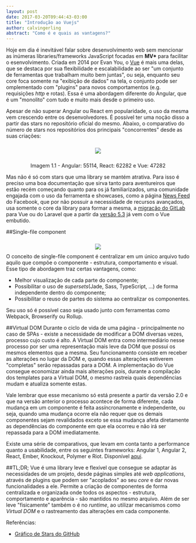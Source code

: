 ```yaml
---
layout: post
date: 2017-03-20T09:44:43-03:00
title: "Introdução ao Vuejs"
author: calvingerling
abstract: "Como é e quais as vantagens?"
---
```


Hoje em dia é inevitável falar sobre desenvolvimento web sem mencionar as inúmeras libraries/frameworks JavaScript focadas em __MV*__ para facilitar o esenvolvimento. Criada em 2014 por Evan You, o [Vue](https://vuejs.org) é mais uma delas, que se destaca por sua flexibilidade e escalabilidade ao ser "um conjunto de ferramentas que trabalham muito bem juntas", ou seja, enquanto seu core foca somente na "exibição de dados" na tela, o conjunto pode ser omplementado com "plugins" para novos comportamentos (e.g. requisições _http_ e rotas). Essa é uma abordagem diferente do Angular, que é um "monolito" com tudo e muito mais desde o primeiro uso.

Apesar de não superar Angular ou React em popularidade, o uso da mesma vem crescendo entre os desenvolvedores. É possível ter uma noção disso a partir das stars no repositório oficial do mesmo. Abaixo, o comparativo do número de stars nos repositórios dos principais "concorrentes" desde as suas criações:

<center>
  <img style="margin: 10px" src="{{ site.baseurl }}/content/2017-03-20-vue-introducao/github-stars.png" />
  <p>Imagem 1.1 - Angular: 55114, React: 62282 e Vue: 47282</p>
</center>

Mas não é só com stars que uma library se mantém atrativa. Para isso é preciso uma boa documentação que sirva tanto para aventureiros que estão recém começando quanto para os já familiarizados, uma comunidade engajada com o uso da ferramenta e showcases, como a página [News Feed](https://newsfeed.fb.com/) do Facebook, que por não possuir a necessidade de recursos avançados, usa somente o core da library para formar a mesma, a [migração do GitLab](https://about.gitlab.com/2016/10/20/why-we-chose-vue/) para Vue ou do Laravel que a partir da [versão 5.3](https://laravel-news.com/laravel-5-3-is-now-released) já vem com o Vue embutido.

##Single-file component
<center>
  <img style="margin: 10px" src="{{ site.baseurl }}/content/2017-03-20-vue-introducao/hello-world-component.png" />
</center>
O conceito de single-file component é centralizar em um único arquivo tudo aquilo que compõe o componente - estrutura, comportamento e visual. Esse tipo de abordagem traz certas vantagens, como: 

- Melhor visualização de cada parte do componente;
- Possibilitar o uso de _supersets_(Jade, Sass, TypeScript, ...) de forma independente dentro do componente;
- Possibilitar o reuso de partes do sistema ao centralizar os componentes.

Seu uso só é possível caso seja usado junto com ferramentas como Webpack, Browserify ou Rollup.

##Virtual DOM
Durante o ciclo de vida de uma página - principalmente no caso de SPAs - existe a necessidade de modificar a DOM diversas vezes, processo cujo custo é alto. A Virtual DOM entra como intermediário nesse processo por ser uma representação mais leve da DOM que possui os mesmos elementos que a mesma. Seu funcionamento consiste em receber as alterações no lugar da DOM e, quando essas alterações estiverem "completas" serão repassadas para a DOM. A implementação do Vue consegue economizar ainda mais alterações pois, durante a compilação dos templates para a Virtual DOM, o mesmo rastreia quais dependências mudam e atualiza somente estas.

Vale lembrar que esse mecanismo só está presente a partir da versão 2.0 e que na versão anterior o processo acontece de forma diferente, cada mudança em um componente é feita assíncronamente e independente, ou seja, quando uma mudança ocorre ela não requer que os demais componentes sejam revalidados exceto se essa mudança afeta diretamente as dependências do componente em que ela ocorreu e não irá ser repassada para a DOM imediatamente.

Existe uma série de comparativos, que levam em conta tanto a performance quanto a usabilidade, entre os seguintes frameworks: Angular 1, Angular 2, React, Ember, Knockout, Polymer e Riot. Disponível [aqui](https://vuejs.org/v2/guide/comparison.html). 

##TL;DR;
Vue é uma library leve e flexível que consegue se adaptar às necessidades de um projeto, desde páginas simples até _web applications_, através de plugins que podem ser "acoplados" ao seu _core_ e dar novas funcionalidades a ele. Permite a criação de componentes de forma centralizada e organizada onde todos os aspectos - estrutura, comportamento e aparência - são mantidos no mesmo arquivo. Além de ser leve "fisicamente" também o é no _runtime_, ao utilizar mecanismos como _Virtual DOM_ e o rastreamento das alterações em cada componente.

Referências:

* [Gráfico de Stars do GitHub](http://www.timqian.com/star-history/#angular/angular.jsfacebook/react&vuejs/vue)
